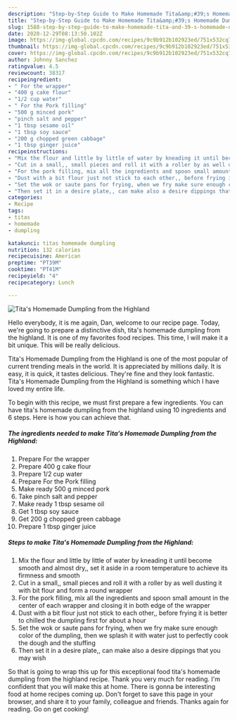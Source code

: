 ```yaml
---
description: "Step-by-Step Guide to Make Homemade Tita&amp;#39;s Homemade Dumpling from the Highland"
title: "Step-by-Step Guide to Make Homemade Tita&amp;#39;s Homemade Dumpling from the Highland"
slug: 1588-step-by-step-guide-to-make-homemade-tita-and-39-s-homemade-dumpling-from-the-highland
date: 2020-12-29T08:13:50.102Z
image: https://img-global.cpcdn.com/recipes/9c9b912b102923ed/751x532cq70/titas-homemade-dumpling-from-the-highland-recipe-main-photo.jpg
thumbnail: https://img-global.cpcdn.com/recipes/9c9b912b102923ed/751x532cq70/titas-homemade-dumpling-from-the-highland-recipe-main-photo.jpg
cover: https://img-global.cpcdn.com/recipes/9c9b912b102923ed/751x532cq70/titas-homemade-dumpling-from-the-highland-recipe-main-photo.jpg
author: Johnny Sanchez
ratingvalue: 4.5
reviewcount: 38317
recipeingredient:
- " For the wrapper"
- "400 g cake flour"
- "1/2 cup water"
- " For the Pork filling"
- "500 g minced pork"
- "pinch salt and pepper"
- "1 tbsp sesame oil"
- "1 tbsp soy sauce"
- "200 g chopped green cabbage"
- "1 tbsp ginger juice"
recipeinstructions:
- "Mix the flour and little by little of water by kneading it until become smooth and almost dry,, set it aside in a room temperature to achieve its firmness and smooth"
- "Cut in a small,, small pieces and roll it with a roller by as well dusting it with bit flour and form a round wrapper"
- "For the pork filling, mix all the ingredients and spoon small amount in the center of each wrapper and closing it in both edge of the wrapper"
- "Dust with a bit flour just not stick to each other,, before frying it is better to chilled the dumpling first for about a hour"
- "Set the wok or saute pans for frying, when we fry make sure enough color of the dumpling, then we splash it with water just to perfectly cook the dough and the stuffing"
- "Then set it in a desire plate,, can make also a desire dippings that you may wish"
categories:
- Recipe
tags:
- titas
- homemade
- dumpling

katakunci: titas homemade dumpling 
nutrition: 132 calories
recipecuisine: American
preptime: "PT39M"
cooktime: "PT41M"
recipeyield: "4"
recipecategory: Lunch

---
```



![Tita&#39;s Homemade Dumpling from the Highland](https://img-global.cpcdn.com/recipes/9c9b912b102923ed/751x532cq70/titas-homemade-dumpling-from-the-highland-recipe-main-photo.jpg)

Hello everybody, it is me again, Dan, welcome to our recipe page. Today, we're going to prepare a distinctive dish, tita&#39;s homemade dumpling from the highland. It is one of my favorites food recipes. This time, I will make it a bit unique. This will be really delicious.



Tita&#39;s Homemade Dumpling from the Highland is one of the most popular of current trending meals in the world. It is appreciated by millions daily. It is easy, it is quick, it tastes delicious. They're fine and they look fantastic. Tita&#39;s Homemade Dumpling from the Highland is something which I have loved my entire life.


To begin with this recipe, we must first prepare a few ingredients. You can have tita&#39;s homemade dumpling from the highland using 10 ingredients and 6 steps. Here is how you can achieve that.

<!--inarticleads1-->

##### The ingredients needed to make Tita&#39;s Homemade Dumpling from the Highland:

1. Prepare  For the wrapper
1. Prepare 400 g cake flour
1. Prepare 1/2 cup water
1. Prepare  For the Pork filling
1. Make ready 500 g minced pork
1. Take pinch salt and pepper
1. Make ready 1 tbsp sesame oil
1. Get 1 tbsp soy sauce
1. Get 200 g chopped green cabbage
1. Prepare 1 tbsp ginger juice




<!--inarticleads2-->

##### Steps to make Tita&#39;s Homemade Dumpling from the Highland:

1. Mix the flour and little by little of water by kneading it until become smooth and almost dry,, set it aside in a room temperature to achieve its firmness and smooth
1. Cut in a small,, small pieces and roll it with a roller by as well dusting it with bit flour and form a round wrapper
1. For the pork filling, mix all the ingredients and spoon small amount in the center of each wrapper and closing it in both edge of the wrapper
1. Dust with a bit flour just not stick to each other,, before frying it is better to chilled the dumpling first for about a hour
1. Set the wok or saute pans for frying, when we fry make sure enough color of the dumpling, then we splash it with water just to perfectly cook the dough and the stuffing
1. Then set it in a desire plate,, can make also a desire dippings that you may wish




So that is going to wrap this up for this exceptional food tita&#39;s homemade dumpling from the highland recipe. Thank you very much for reading. I'm confident that you will make this at home. There is gonna be interesting food at home recipes coming up. Don't forget to save this page in your browser, and share it to your family, colleague and friends. Thanks again for reading. Go on get cooking!
